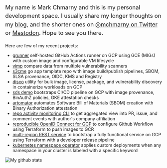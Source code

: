 <p style="font-size: 1.30em; line-height: 150%;">My name is Mark Chmarny and this is my personal development space. I usually share my longer thoughts on my <a href="https://blog.chmarny.com">blog</a>, and the shorter ones on <a href="https://twitter.com/mchmarny">@mchmarny on Twitter</a> or <a rel="me" href="https://fosstodon.org/@mchmarny">Mastodon</a>. Hope to see you there.</p>

Here are few of my recent projects:

* [grunner](https://github.com/mchmarny/grunner) self-hosted GitHub Actions runner on GCP using GCE (MIGs) with custom image and configurable VM lifesycle
* [vimp](https://github.com/mchmarny/vimp) compare data from multiple vulnerability scanners
* [s3cme](https://github.com/mchmarny/s3cme) go app template repo with image build/publish pipelines, SBOM, SLSA provenance, OIDC, KMS and Registry
* [disco](https://github.com/mchmarny/disco) utility for bulk image, license, package, and vulnerability discovery in containerize workloads on GCP
* [sds demo](https://github.com/mchmarny/sds-demo) bootstraps CI/CD pipeline on GCP with image provenance, BinAuthZ policies, GKE attestation checks
* [artomator](https://github.com/mchmarny/artomator) automates Software Bill of Materials (SBOM) creation with Binary Authorization attestation
* [repo activity monitoring CLI](https://github.com/mchmarny/dctl) to get aggregated view into PR, issue, and comment events with author's company affiliation
* [reproducible OpenID Connect for GCP](https://github.com/mchmarny/oidc-for-gcp-using-terraform) to configure Github Workflow using Terraform to push images to GCR
* [multi-region REST service](https://github.com/mchmarny/restme) to bootstrap a fully functional service on GCP using Terraform with a developer release pipeline
* [kubernetes namespace operator](https://github.com/mchmarny/ns-label-operator/tree/main/chart) applies custom deployments when any namespace in your cluster is labeled with a specific keyword

![My github stats](https://github-readme-stats.vercel.app/api?username=mchmarny&show_icons=true&theme=dark&count_private=true)
